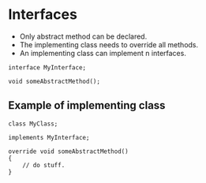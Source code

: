 Interfaces
==========

- Only abstract method can be declared.
- The implementing class needs to override all methods.
- An implementing class can implement n interfaces.

```
interface MyInterface;

void someAbstractMethod();
```

## Example of implementing class
```
class MyClass;

implements MyInterface;

override void someAbstractMethod()
{
    // do stuff.
}
```
